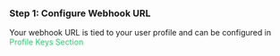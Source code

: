 ### Step 1: Configure Webhook URL

Your webhook URL is tied to your user profile and can be configured in <span style="color: #22CF6D"> Profile Keys Section </span>  